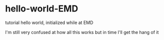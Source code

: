 # hello-world-EMD
tutorial hello world, initialized while at EMD

I'm still very confused at how all this works but
in time I'll get the hang of it
